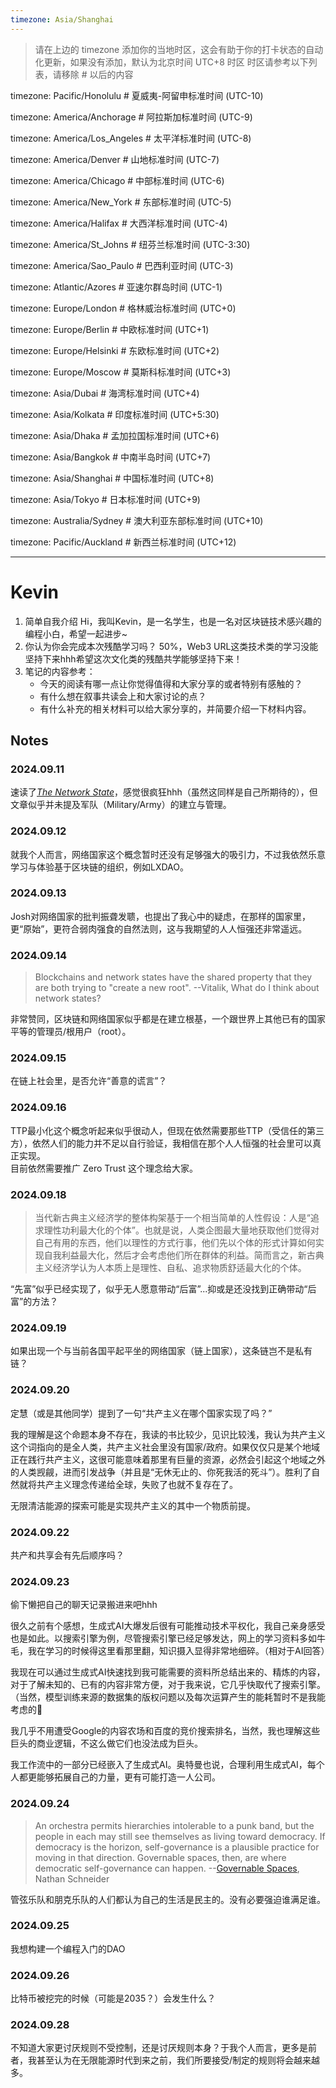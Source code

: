 ```yaml
---
timezone: Asia/Shanghai
---
```


> 请在上边的 timezone 添加你的当地时区，这会有助于你的打卡状态的自动化更新，如果没有添加，默认为北京时间 UTC+8 时区
> 时区请参考以下列表，请移除 # 以后的内容

timezone: Pacific/Honolulu # 夏威夷-阿留申标准时间 (UTC-10)

timezone: America/Anchorage # 阿拉斯加标准时间 (UTC-9)

timezone: America/Los_Angeles # 太平洋标准时间 (UTC-8)

timezone: America/Denver # 山地标准时间 (UTC-7)

timezone: America/Chicago # 中部标准时间 (UTC-6)

timezone: America/New_York # 东部标准时间 (UTC-5)

timezone: America/Halifax # 大西洋标准时间 (UTC-4)

timezone: America/St_Johns # 纽芬兰标准时间 (UTC-3:30)

timezone: America/Sao_Paulo # 巴西利亚时间 (UTC-3)

timezone: Atlantic/Azores # 亚速尔群岛时间 (UTC-1)

timezone: Europe/London # 格林威治标准时间 (UTC+0)

timezone: Europe/Berlin # 中欧标准时间 (UTC+1)

timezone: Europe/Helsinki # 东欧标准时间 (UTC+2)

timezone: Europe/Moscow # 莫斯科标准时间 (UTC+3)

timezone: Asia/Dubai # 海湾标准时间 (UTC+4)

timezone: Asia/Kolkata # 印度标准时间 (UTC+5:30)

timezone: Asia/Dhaka # 孟加拉国标准时间 (UTC+6)

timezone: Asia/Bangkok # 中南半岛时间 (UTC+7)

timezone: Asia/Shanghai # 中国标准时间 (UTC+8)

timezone: Asia/Tokyo # 日本标准时间 (UTC+9)

timezone: Australia/Sydney # 澳大利亚东部标准时间 (UTC+10)

timezone: Pacific/Auckland # 新西兰标准时间 (UTC+12)

---

# Kevin

1. 简单自我介绍
   Hi，我叫Kevin，是一名学生，也是一名对区块链技术感兴趣的编程小白，希望一起进步~
3. 你认为你会完成本次残酷学习吗？
   50%，Web3 URL这类技术类的学习没能坚持下来hhh希望这次文化类的残酷共学能够坚持下来！
5. 笔记的内容参考：
   - 今天的阅读有哪一点让你觉得值得和大家分享的或者特别有感触的？
   - 有什么想在叙事共读会上和大家讨论的点？
   - 有什么补充的相关材料可以给大家分享的，并简要介绍一下材料内容。

## Notes

<!-- Content_START -->

### 2024.09.11

速读了[*The Network State*](https://thenetworkstate.com/)，感觉很疯狂hhh（虽然这同样是自己所期待的），但文章似乎并未提及军队（Military/Army）的建立与管理。

### 2024.09.12

就我个人而言，网络国家这个概念暂时还没有足够强大的吸引力，不过我依然乐意学习与体验基于区块链的组织，例如LXDAO。

### 2024.09.13

Josh对网络国家的批判振聋发聩，也提出了我心中的疑虑，在那样的国家里，更“原始”，更符合弱肉强食的自然法则，这与我期望的人人恒强还非常遥远。

### 2024.09.14

 > Blockchains and network states have the shared property that they are both trying to "create a new root". --Vitalik, What do I think about network states?

非常赞同，区块链和网络国家似乎都是在建立根基，一个跟世界上其他已有的国家平等的管理员/根用户（root）。

### 2024.09.15

在链上社会里，是否允许“善意的谎言”？

### 2024.09.16

TTP最小化这个概念听起来似乎很动人，但现在依然需要那些TTP（受信任的第三方），依然人们的能力并不足以自行验证，我相信在那个人人恒强的社会里可以真正实现。  
目前依然需要推广 Zero Trust 这个理念给大家。

### 2024.09.18

> 当代新古典主义经济学的整体构架基于一个相当简单的人性假设：人是“追求理性功利最大化的个体”​。也就是说，人类企图最大量地获取他们觉得对自己有用的东西，他们以理性的方式行事，他们先以个体的形式计算如何实现自我利益最大化，然后才会考虑他们所在群体的利益。简而言之，新古典主义经济学认为人本质上是理性、自私、追求物质舒适最大化的个体。

“先富”似乎已经实现了，似乎无人愿意带动“后富”...抑或是还没找到正确带动“后富”的方法？

### 2024.09.19

如果出现一个与当前各国平起平坐的网络国家（链上国家），这条链岂不是私有链？

### 2024.09.20

定慧（或是其他同学）提到了一句“共产主义在哪个国家实现了吗？”

我的理解是这个命题本身不存在，我读的书比较少，见识比较浅，我认为共产主义这个词指向的是全人类，共产主义社会里没有国家/政府。如果仅仅只是某个地域正在践行共产主义，这很可能意味着那里有巨量的资源，必然会引起这个地域之外的人类觊觎，进而引发战争（并且是“无休无止的、你死我活的死斗”）。胜利了自然就将共产主义理念传递给全球，失败了也就不复存在了。  

无限清洁能源的探索可能是实现共产主义的其中一个物质前提。

### 2024.09.22

共产和共享会有先后顺序吗？

### 2024.09.23

偷下懒把自己的聊天记录搬进来吧hhh

很久之前有个感想，生成式AI大爆发后很有可能推动技术平权化，我自己亲身感受也是如此。以搜索引擎为例，尽管搜索引擎已经足够发达，网上的学习资料多如牛毛，我在学习的时候得这里看那里翻，知识摄入显得非常地细碎。（相对于AI回答）

我现在可以通过生成式AI快速找到我可能需要的资料所总结出来的、精炼的内容，对于了解未知的、已有的内容非常方便，对于我来说，它几乎快取代了搜索引擎。（当然，模型训练来源的数据集的版权问题以及每次运算产生的能耗暂时不是我能考虑的🌚

我几乎不用遭受Google的内容农场和百度的竞价搜索排名，当然，我也理解这些巨头的商业逻辑，不这么做它们也没法成为巨头。

我工作流中的一部分已经嵌入了生成式AI。奥特曼也说，合理利用生成式AI，每个人都更能够拓展自己的力量，更有可能打造一人公司。

### 2024.09.24

> An orchestra permits hierarchies intolerable to a punk band, but the people in each may still see themselves as living toward democracy. If democracy is the horizon, self-governance is a plausible practice for moving in that direction. Governable spaces, then, are where democratic self-governance can happen. --[Governable Spaces](https://luminosoa.org/site/books/10.1525/luminos.181/read/?loc=007.xhtml), Nathan Schneider

管弦乐队和朋克乐队的人们都认为自己的生活是民主的。没有必要强迫谁满足谁。

### 2024.09.25

我想构建一个编程入门的DAO

### 2024.09.26

比特币被挖完的时候（可能是2035？）会发生什么？

### 2024.09.28

不知道大家更讨厌规则不受控制，还是讨厌规则本身？于我个人而言，更多是前者，我甚至认为在无限能源时代到来之前，我们所要接受/制定的规则将会越来越多。



<!-- Content_END -->
